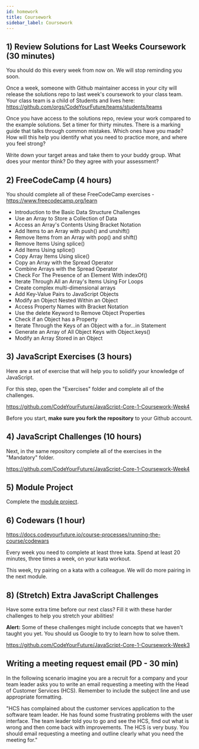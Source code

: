 ```yaml
---
id: homework
title: Coursework
sidebar_label: Coursework
---
```


## 1) Review Solutions for Last Weeks Coursework (30 minutes)

You should do this every week from now on. We will stop reminding you soon.

Once a week, someone with Github maintainer access in your city will release the solutions repo to last week's coursework to your class team.
Your class team is a child of Students and lives here: https://github.com/orgs/CodeYourFuture/teams/students/teams

Once you have access to the solutions repo, review your work compared to the example solutions. Set a timer for thirty minutes. There is a marking guide that talks through common mistakes. Which ones have you made? How will this help you identify what you need to practice more, and where you feel strong?

Write down your target areas and take them to your buddy group. What does your mentor think? Do they agree with your assessment?

## 2) FreeCodeCamp (4 hours)

You should complete all of these FreeCodeCamp exercises - https://www.freecodecamp.org/learn

- Introduction to the Basic Data Structure Challenges
- Use an Array to Store a Collection of Data
- Access an Array's Contents Using Bracket Notation
- Add Items to an Array with push() and unshift()
- Remove Items from an Array with pop() and shift()
- Remove Items Using splice()
- Add Items Using splice()
- Copy Array Items Using slice()
- Copy an Array with the Spread Operator
- Combine Arrays with the Spread Operator
- Check For The Presence of an Element With indexOf()
- Iterate Through All an Array's Items Using For Loops
- Create complex multi-dimensional arrays
- Add Key-Value Pairs to JavaScript Objects
- Modify an Object Nested Within an Object
- Access Property Names with Bracket Notation
- Use the delete Keyword to Remove Object Properties
- Check if an Object has a Property
- Iterate Through the Keys of an Object with a for...in Statement
- Generate an Array of All Object Keys with Object.keys()
- Modify an Array Stored in an Object

## 3) JavaScript Exercises (3 hours)

Here are a set of exercise that will help you to solidify your knowledge of JavaScript.

For this step, open the "Exercises" folder and complete all of the challenges.

https://github.com/CodeYourFuture/JavaScript-Core-1-Coursework-Week4

Before you start, **make sure you fork the repository** to your Github account.

## 4) JavaScript Challenges (10 hours)

Next, in the same repository complete all of the exercises in the "Mandatory" folder.

https://github.com/CodeYourFuture/JavaScript-Core-1-Coursework-Week4

## 5) Module Project

Complete the [module project](../module-project/).

## 6) Codewars (1 hour)

https://docs.codeyourfuture.io/course-processes/running-the-course/codewars

Every week you need to complete at least three kata. Spend at least 20 minutes, three times a week, on your kata workout.

This week, try pairing on a kata with a colleague. We will do more pairing in the next module.

## 8) (Stretch) Extra JavaScript Challenges

Have some extra time before our next class? Fill it with these harder challenges to help you stretch your abilities!

**Alert:** Some of these challenges might include concepts that we haven't taught you yet. You should us Google to try to learn how to solve them.

https://github.com/CodeYourFuture/JavaScript-Core-1-Coursework-Week3

## Writing a meeting request email (PD - 30 min)

In the following scenario imagine you are a recruit for a company and your team leader asks you to write an email requesting a meeting with the Head of Customer Services (HCS). Remember to include the subject line and use appropriate formatting.

"HCS has complained about the customer services application to the software team leader. He has found some frustrating problems with the user interface. The team leader told you to go and see the HCS, find out what is wrong and then come back with improvements. The HCS is very busy. You should email requesting a meeting and outline clearly what you need the meeting for."